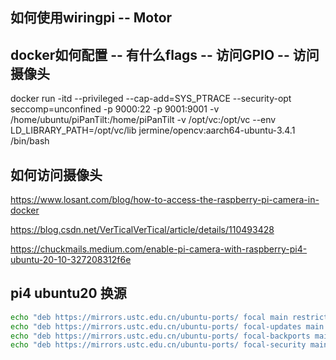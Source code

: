 ## 如何使用wiringpi -- Motor

## docker如何配置 -- 有什么flags  -- 访问GPIO -- 访问摄像头

docker run -itd --privileged --cap-add=SYS_PTRACE --security-opt seccomp=unconfined -p 9000:22 -p 9001:9001 -v /home/ubuntu/piPanTilt:/home/piPanTilt -v /opt/vc:/opt/vc --env LD_LIBRARY_PATH=/opt/vc/lib jermine/opencv:aarch64-ubuntu-3.4.1 /bin/bash

## 如何访问摄像头

https://www.losant.com/blog/how-to-access-the-raspberry-pi-camera-in-docker

https://blog.csdn.net/VerTicalVerTical/article/details/110493428

https://chuckmails.medium.com/enable-pi-camera-with-raspberry-pi4-ubuntu-20-10-327208312f6e

## pi4 ubuntu20 换源

```bash 
echo "deb https://mirrors.ustc.edu.cn/ubuntu-ports/ focal main restricted universe multiverse" > /etc/apt/sources.list
echo "deb https://mirrors.ustc.edu.cn/ubuntu-ports/ focal-updates main restricted universe multiverse" >> /etc/apt/sources.list
echo "deb https://mirrors.ustc.edu.cn/ubuntu-ports/ focal-backports main restricted universe multiverse" >> /etc/apt/sources.list
echo "deb https://mirrors.ustc.edu.cn/ubuntu-ports/ focal-security main restricted universe multiverse" >> /etc/apt/sources.list
```







